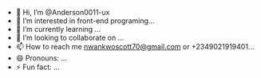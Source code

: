 - 👋 Hi, I’m @Anderson0011-ux
- 👀 I’m interested in front-end programing...
- 🌱 I’m currently learning ...
- 💞️ I’m looking to collaborate on ...
- 📫 How to reach me nwankwoscott70@gmail.com or +2349021919401...
- 😄 Pronouns: ...
- ⚡ Fun fact: ...

<!---
Anderson0011-ux/Anderson0011-ux is a ✨ special ✨ repository because its `README.md` (this file) appears on your GitHub profile.
You can click the Preview link to take a look at your changes.
--->
